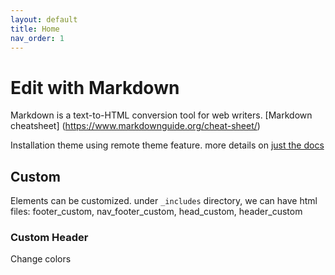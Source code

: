 ```yaml
---
layout: default
title: Home
nav_order: 1
---
```


# Edit with Markdown

Markdown is a text-to-HTML conversion tool for web writers. [Markdown cheatsheet] (https://www.markdownguide.org/cheat-sheet/)

Installation theme using remote theme feature. more details on [just the docs](https://just-the-docs.github.io/just-the-docs/docs/ui-components/typography/)



## Custom

Elements can be customized. under `_includes` directory, we can have html files: footer_custom, nav_footer_custom, head_custom, header_custom



### Custom Header

Change colors